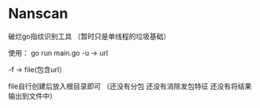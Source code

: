 # Nanscan
破烂go指纹识别工具 
（暂时只是单线程的垃圾基础）

使用：
go run main.go 
-u -> url


-f -> file(包含url）

file自行创建后放入根目录即可
（还没有分包 还没有消除发包特征  还没有将结果输出到文件中）
